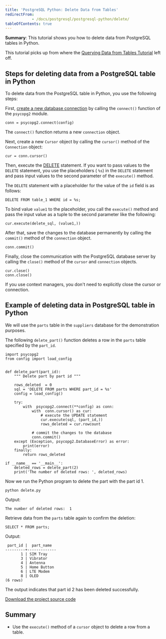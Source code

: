 ```yaml
---
title: 'PostgreSQL Python: Delete Data from Tables'
redirectFrom: 
            - /docs/postgresql/postgresql-python/delete/
tableOfContents: true
---
```


**Summary**: This tutorial shows you how to delete data from PostgreSQL tables in Python.



This tutorial picks up from where the [Querying Data from Tables Tutorial](https://www.postgresqltutorial.com/postgresql-python/query/) left off.



## Steps for deleting data from a PostgreSQL table in Python



To delete data from the PostgreSQL table in Python, you use the following steps:



First, [create a new database connection](https://www.postgresqltutorial.com/postgresql-python/connect/) by calling the `connect()` function of the `psycopg2` module.



```
conn = psycopg2.connect(config)
```



The `connect()` function returns a new `connection` object.



Next, create a new `Cursor` object by calling the `cursor()` method of the `Connection` object:



```
cur = conn.cursor()
```



Then, execute the [DELETE](/docs/postgresql/postgresql-delete) statement. If you want to pass values to the `DELETE` statement, you use the placeholders ( `%s`) in the `DELETE` statement and pass input values to the second parameter of the `execute()` method.



The `DELETE` statement with a placeholder for the value of the `id` field is as follows:



```
DELETE FROM table_1 WHERE id = %s;
```



To bind value `value1` to the placeholder, you call the `execute()` method and pass the input value as a tuple to the second parameter like the following:



```
cur.execute(delete_sql, (value1,))
```



After that, save the changes to the database permanently by calling the `commit()` method of the `connection` object.



```
conn.commit()
```



Finally, close the communication with the PostgreSQL database server by calling the `close()` method of the `cursor` and `connection` objects.



```
cur.close()
conn.close()
```



If you use context managers, you don't need to explicitly close the cursor or connection.



## Example of deleting data in PostgreSQL table in Python



We will use the `parts` table in the `suppliers` database for the demonstration purposes.



The following `delete_part()` function deletes a row in the `parts` table specified by the `part_id`.



```
import psycopg2
from config import load_config


def delete_part(part_id):
    """ Delete part by part id """

    rows_deleted  = 0
    sql = 'DELETE FROM parts WHERE part_id = %s'
    config = load_config()

    try:
        with  psycopg2.connect(**config) as conn:
            with  conn.cursor() as cur:
                # execute the UPDATE statement
                cur.execute(sql, (part_id,))
                rows_deleted = cur.rowcount

            # commit the changes to the database
            conn.commit()
    except (Exception, psycopg2.DatabaseError) as error:
        print(error)
    finally:
        return rows_deleted

if __name__ == '__main__':
    deleted_rows = delete_part(2)
    print('The number of deleted rows: ', deleted_rows)
```



Now we run the Python program to delete the part with the part id 1.



```
python delete.py
```



Output:



```
The number of deleted rows:  1
```



Retrieve data from the `parts` table again to confirm the deletion:



```
SELECT * FROM parts;
```



Output:



```
 part_id |  part_name
---------+-------------
       1 | SIM Tray
       3 | Vibrator
       4 | Antenna
       5 | Home Button
       6 | LTE Modem
       8 | OLED
(6 rows)
```



The output indicates that part id 2 has been deleted successfully.



[Download the project source code](https://www.postgresqltutorial.com/wp-content/uploads/2024/01/delete.zip)



## Summary



- Use the `execute()` method of a `cursor` object to delete a row from a table.
